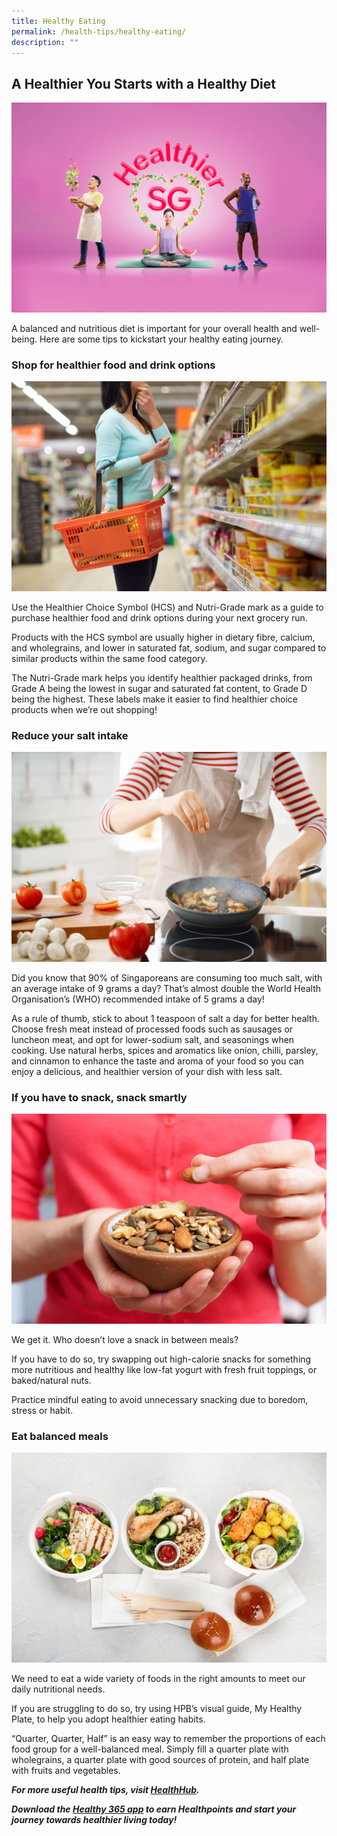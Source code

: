 ```yaml
---
title: Healthy Eating
permalink: /health-tips/healthy-eating/
description: ""
---
```

## A Healthier You Starts with a Healthy Diet ##
![banner](/images/Healthy%20Eating/Healthy%20Eating%20Banner.png)

A balanced and nutritious diet is important for your overall health and well-being. Here are some tips to kickstart your healthy eating journey.  
### Shop for healthier food and drink options ###

![shop](/images/Healthy%20Eating/shopping.jpeg)

Use the Healthier Choice Symbol (HCS) and Nutri-Grade mark as a guide to purchase healthier food and drink options during your next grocery run. 

Products with the HCS symbol are usually higher in dietary fibre, calcium, and wholegrains, and lower in saturated fat, sodium, and sugar compared to similar products within the same food category. 

The Nutri-Grade mark helps you identify healthier packaged drinks, from Grade A being the lowest in sugar and saturated fat content, to Grade D being the highest. These labels make it easier to find healthier choice products when we’re out shopping!
### Reduce your salt intake 

![salt](/images/Healthy%20Eating/salt.jpeg)

Did you know that 90% of Singaporeans are consuming too much salt, with an average intake of 9 grams a day? That’s almost double the World Health Organisation’s (WHO) recommended intake of 5 grams a day! 

As a rule of thumb, stick to about 1 teaspoon of salt a day for better health. Choose fresh meat instead of processed foods such as sausages or luncheon meat, and opt for lower-sodium salt, and seasonings when cooking. Use ​​natural herbs, spices and aromatics like onion, chilli, parsley, and cinnamon to enhance the taste and aroma of your food so you can enjoy a delicious, and healthier version of your dish with less salt.
### If you have to snack, snack smartly

![snack](/images/Healthy%20Eating/snacks.jpeg)

We get it. Who doesn’t love a snack in between meals? 
  
If you have to do so, try swapping out high-calorie snacks for something more nutritious and healthy like low-fat yogurt with fresh fruit toppings, or baked/natural nuts.   

Practice mindful eating to avoid unnecessary snacking due to boredom, stress or habit. 
 
### Eat balanced meals 
![quarter](/images/Healthy%20Eating/quarter.jpeg)

We need to eat a wide variety of foods in the right amounts to meet our daily nutritional needs. 

If you are struggling to do so, try using HPB’s visual guide, My Healthy Plate, to help you adopt healthier eating habits.

“Quarter, Quarter, Half” is an easy way to remember the proportions of each food group for a well-balanced meal. Simply fill a quarter plate with wholegrains, a quarter plate with good sources of protein, and half plate with fruits and vegetables.

***For more useful health tips, visit [HealthHub](https://www.healthhub.sg/).***

***Download the [Healthy 365 app](https://hpb.gov.sg/healthy-living/healthy-365) to earn Healthpoints and start your journey towards healthier living today!***